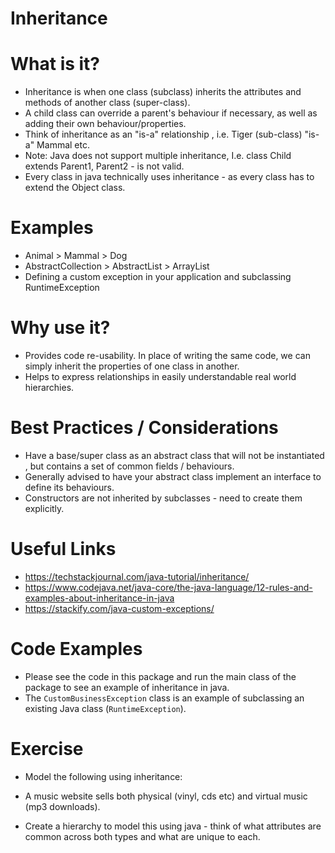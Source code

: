 # Inheritance 

# What is it?

  - Inheritance is when one class (subclass) inherits the attributes and methods of another class (super-class).
  - A child class can override a parent's behaviour if necessary, as well as adding their own behaviour/properties.
  - Think of inheritance as an "is-a" relationship , i.e. Tiger (sub-class) "is-a" Mammal etc.
  - Note: Java does not support multiple inheritance, I.e. class Child extends Parent1, Parent2 - is not valid.
  - Every class in java technically uses inheritance - as every class has to extend the Object class.

# Examples

- Animal > Mammal > Dog
- AbstractCollection > AbstractList > ArrayList
- Defining a custom exception in your application and subclassing RuntimeException

# Why use it?

  - Provides code re-usability. In place of writing the same code, we can simply inherit the properties of one class in another.
  - Helps to express relationships in easily understandable real world hierarchies.

# Best Practices / Considerations 

  - Have a base/super class as an abstract class that will not be instantiated , but contains a set of common fields / behaviours. 
  - Generally advised to have your abstract class implement an interface to define its behaviours.
  - Constructors are not inherited by subclasses - need to create them explicitly.

# Useful Links

  - https://techstackjournal.com/java-tutorial/inheritance/
  - https://www.codejava.net/java-core/the-java-language/12-rules-and-examples-about-inheritance-in-java
  -  https://stackify.com/java-custom-exceptions/

# Code Examples

   - Please see the code in this package and run the main class of the package to see an example of inheritance in java.
   - The `CustomBusinessException` class is an example of subclassing an existing Java class (`RuntimeException`).

# Exercise 

  - Model the following using inheritance:

  - A music website sells both physical (vinyl, cds etc) and virtual music (mp3 downloads).
  - Create a hierarchy to model this using java - think of what attributes are common across both types and what are unique to each.

